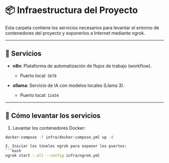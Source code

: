 # 📦 Infraestructura del Proyecto

Esta carpeta contiene los servicios necesarios para levantar el entorno de contenedores del proyecto y exponerlos a Internet mediante ngrok.

---

## 🐳 Servicios

- **n8n**: Plataforma de automatización de flujos de trabajo (workflow).  
  - Puerto local: `5678`  

- **ollama**: Servicio de IA con modelos locales (Llama 3).  
  - Puerto local: `11434`  

---

## 🚀 Cómo levantar los servicios

1. Levantar los contenedores Docker:
```bash
docker-compose -f infra/docker-compose.yml up -d

2. Iniciar los túneles ngrok para exponer los puertos:
```bash
ngrok start --all --config infra/ngrok.yml

